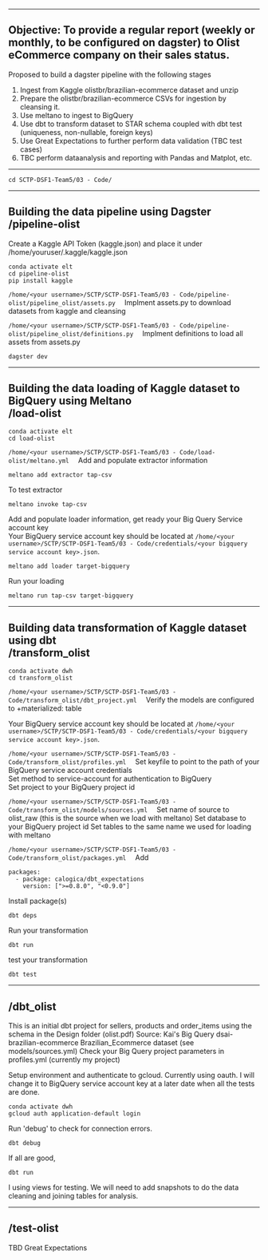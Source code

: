 -----------------------------------------------------------------------------------------------------------------------------------
Objective: To provide a regular report (weekly or monthly, to be configured on dagster) to Olist eCommerce company on their sales status.
-----------------------------------------------------------------------------------------------------------------------------------
Proposed to build a dagster pipeline with the following stages
1. Ingest from Kaggle olistbr/brazilian-ecommerce dataset and unzip
2. Prepare the olistbr/brazilian-ecommerce CSVs for ingestion by cleansing it.
3. Use meltano to ingest to BigQuery
4. Use dbt to transform dataset to STAR schema coupled with dbt test (uniqueness, non-nullable, foreign keys)
5. Use Great Expectations to further perform data validation (TBC test cases)
6. TBC perform dataanalysis and reporting with Pandas and Matplot, etc.
-----------------------------------------------------------------------------------------------------------------------------------

```
cd SCTP-DSF1-Team5/03 - Code/
```

-----------------------------------------------------------------------------------------------------------------------------------
Building the data pipeline using Dagster  
/pipeline-olist
-----------------------------------------------------------------------------------------------------------------------------------
Create a Kaggle API Token (kaggle.json) and place it under /home/youruser/.kaggle/kaggle.json
```
conda activate elt
cd pipeline-olist
pip install kaggle
```

`/home/<your username>/SCTP/SCTP-DSF1-Team5/03 - Code/pipeline-olist/pipeline_olist/assets.py  `
Implment assets.py to download datasets from kaggle and cleansing

`/home/<your username>/SCTP/SCTP-DSF1-Team5/03 - Code/pipeline-olist/pipeline_olist/definitions.py  `
Implment definitions to load all assets from assets.py

```
dagster dev
```

-----------------------------------------------------------------------------------------------------------------------------------
Building the data loading of Kaggle dataset to BigQuery using Meltano  
/load-olist
-----------------------------------------------------------------------------------------------------------------------------------
```
conda activate elt
cd load-olist
```

`/home/<your username>/SCTP/SCTP-DSF1-Team5/03 - Code/load-olist/meltano.yml  `
Add and populate extractor information  
```
meltano add extractor tap-csv 
```

To test extractor
```
meltano invoke tap-csv
```

Add and populate loader information, get ready your Big Query Service account key  
Your BigQuery service account key should be located at `/home/<your username>/SCTP/SCTP-DSF1-Team5/03 - Code/credentials/<your bigquery service account key>.json`. 
```
meltano add loader target-bigquery
```

Run your loading
```
meltano run tap-csv target-bigquery
```

-----------------------------------------------------------------------------------------------------------------------------------
Building data transformation of Kaggle dataset using dbt  
/transform_olist
-----------------------------------------------------------------------------------------------------------------------------------
```
conda activate dwh
cd transform_olist
```

`/home/<your username>/SCTP/SCTP-DSF1-Team5/03 - Code/transform_olist/dbt_project.yml  `
Verify the models are configured to +materialized: table

Your BigQuery service account key should be located at `/home/<your username>/SCTP/SCTP-DSF1-Team5/03 - Code/credentials/<your bigquery service account key>.json`.  

`/home/<your username>/SCTP/SCTP-DSF1-Team5/03 - Code/transform_olist/profiles.yml  `
Set keyfile to point to the path of your BigQuery service account credentials  
Set method to service-account for authentication to  BigQuery  
Set project to your BigQuery project id  


`/home/<your username>/SCTP/SCTP-DSF1-Team5/03 - Code/transform_olist/models/sources.yml  `
Set name of source to olist_raw (this is the source when we load with meltano)
Set database to your BigQuery project id
Set tables to the same name we used for loading with meltano

`/home/<your username>/SCTP/SCTP-DSF1-Team5/03 - Code/transform_olist/packages.yml  `
Add 
```
packages:
  - package: calogica/dbt_expectations
    version: [">=0.8.0", "<0.9.0"]
```

Install package(s)
```
dbt deps
```

Run your transformation
```
dbt run
```

test your transformation
```
dbt test
```

-----------------------------------------------------------------------------------------------------------------------------------
/dbt_olist
-----------------------------------------------------------------------------------------------------------------------------------

This is an initial dbt project for sellers, products and order_items using the schema in
the Design folder (olist.pdf)
Source: Kai's Big Query dsai-brazilian-ecommerce Brazilian_Ecommerce dataset (see models/sources.yml)
Check your Big Query project parameters in profiles.yml (currently my project)

Setup environment and authenticate to gcloud. Currently using oauth. I will change it to BigQuery service account key at a later date when all the tests are done.

```
conda activate dwh
gcloud auth application-default login
```
Run 'debug' to check for connection errors.
```
dbt debug
```
If all are good, 
```
dbt run
```
I using views for testing. We will need to add snapshots to do the data cleaning and joining tables for analysis.

-----------------------------------------------------------------------------------------------------------------------------------
/test-olist
-----------------------------------------------------------------------------------------------------------------------------------
TBD Great Expectations